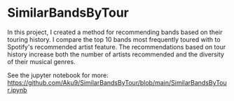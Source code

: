 # SimilarBandsByTour
In this project, I created a method for recommending bands based on their touring history. I compare the top 10 bands most frequently toured with to Spotify's recommended artist feature. The recommendations based on tour history increase both the number of artists recommended and the diversity of their musical genres.

See the jupyter notebook for more: https://github.com/Aku9/SimilarBandsByTour/blob/main/SimilarBandsByTour.ipynb
